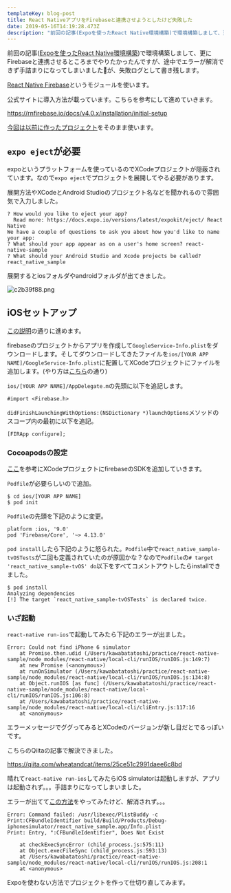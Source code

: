 ```yaml
---
templateKey: blog-post
title: React NativeアプリをFirebaseと連携させようとしたけど失敗した
date: 2019-05-16T14:19:28.473Z
description: "前回の記事(Expoを使ったReact Native環境構築)で環境構築しまして、更にFirebaseと連携させるところまでやりたかったんですが、途中でエラーが解消できず手詰まりになってしまいました\bが、失敗ログとして書き残します。"
---
```

前回の記事([Expoを使ったReact Native環境構築](https://blog.kwst.site/201905135927/))で環境構築しまして、更にFirebaseと連携させるところまでやりたかったんですが、途中でエラーが解消できず手詰まりになってしまいましたが、失敗ログとして書き残します。

[React Native Firebase](https://github.com/invertase/react-native-firebase)というモジュールを使います。

公式サイトに導入方法が載っています。こちらを参考にして進めていきます。

https://rnfirebase.io/docs/v4.0.x/installation/initial-setup

[今回は以前に作ったプロジェクト](https://blog.kwst.site/201904293924/)をそのまま使います。

## `expo eject`が必要

expoというプラットフォームを使っているのでXCodeプロジェクトが隠蔽されています。なので`expo eject`でプロジェクトを展開してやる必要があります。

展開方法やXCodeとAndroid Studioのプロジェクト名などを聞かれるので雰囲気で入力しました。

```
? How would you like to eject your app?
  Read more: https://docs.expo.io/versions/latest/expokit/eject/ React Native
We have a couple of questions to ask you about how you'd like to name your app:
? What should your app appear as on a user's home screen? react-native-sample
? What should your Android Studio and Xcode projects be called? react_native_sample
```

展開するとiosフォルダやandroidフォルダが出てきました。

![c2b39f88.png](/img/c2b39f88.png)

## iOSセットアップ

[この説明](https://rnfirebase.io/docs/v4.0.x/installation/ios#1.2.-Initialise-Firebase)の通りに進めます。

firebaseのプロジェクトからアプリを作成して`GoogleService-Info.plist`をダウンロードします。そしてダウンロードしてきたファイルを`ios/[YOUR APP NAME]/GoogleService-Info.plist`に配置してXCodeプロジェクトにファイルを追加します。(やり方は[こちら](https://blog.kwst.site/201904293924/)の通り)

`ios/[YOUR APP NAME]/AppDelegate.m`の先頭に以下を追記します。

```
#import <Firebase.h>
```

`didFinishLaunchingWithOptions:(NSDictionary *)launchOptions`メソッドのスコープ内の最初に以下を追記。

```
[FIRApp configure];
```

### Cocoapodsの設定

[ここ](https://firebase.google.com/docs/ios/setup#add_the_sdk)を参考にXCodeプロジェクトにfirebaseのSDKを追加していきます。

`Podfile`が必要らしいので追加。

```
$ cd ios/[YOUR APP NAME]
$ pod init
```

`Podfile`の先頭を下記のように変更。

```
platform :ios, '9.0'
pod 'Firebase/Core', '~> 4.13.0'
```

`pod install`したら下記のように怒られた。`Podfile`中で`react_native_sample-tvOSTests`が二回も定義されていたのが原因かな？なので`Podfile`の`# target 'react_native_sample-tvOS' do`以下をすべてコメントアウトしたらinstallできました。

```
$ pod install
Analyzing dependencies
[!] The target `react_native_sample-tvOSTests` is declared twice.
```

### いざ起動

`react-native run-ios`で起動してみたら下記のエラーが出ました。

```
Error: Could not find iPhone 6 simulator
    at Promise.then.udid (/Users/kawabatatoshi/practice/react-native-sample/node_modules/react-native/local-cli/runIOS/runIOS.js:149:7)
    at new Promise (<anonymous>)
    at runOnSimulator (/Users/kawabatatoshi/practice/react-native-sample/node_modules/react-native/local-cli/runIOS/runIOS.js:134:8)
    at Object.runIOS [as func] (/Users/kawabatatoshi/practice/react-native-sample/node_modules/react-native/local-cli/runIOS/runIOS.js:106:8)
    at /Users/kawabatatoshi/practice/react-native-sample/node_modules/react-native/local-cli/cliEntry.js:117:16
    at <anonymous>
```

エラーメッセージでググってみるとXCodeのバージョンが新し目だとでるっぽいです。

こちらのQiitaの記事で解決できました。

https://qiita.com/wheatandcat/items/25ce51c2991daee6c8bd

晴れて`react-native run-ios`してみたらiOS simulatorは起動しますが、アプリは起動されず。。。手詰まりになってしまいました。

エラーが出てて[この方法](https://qiita.com/gki/items/ad5bb0af398bfea438ff)をやってみたけど、解消されず。。。

```
Error: Command failed: /usr/libexec/PlistBuddy -c Print:CFBundleIdentifier build/Build/Products/Debug-iphonesimulator/react_native_sample.app/Info.plist
Print: Entry, ":CFBundleIdentifier", Does Not Exist

    at checkExecSyncError (child_process.js:575:11)
    at Object.execFileSync (child_process.js:593:13)
    at /Users/kawabatatoshi/practice/react-native-sample/node_modules/react-native/local-cli/runIOS/runIOS.js:208:1
    at <anonymous>
```

Expoを使わない方法でプロジェクトを作って仕切り直してみます。
